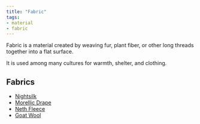 ```yaml
---
title: "Fabric"
tags:
- material
- fabric
---
```

Fabric is a material created by weaving fur, plant fiber, or other long threads together into a flat surface.

It is used among many cultures for warmth, shelter, and clothing.

## Fabrics
- [Nightsilk](material/fabric/nightsilk.md)
- [Morellic Drape](material/fabric/morellic-drape.md)
- [Neth Fleece](material/fabric/neth-fleece.md)
- [Goat Wool](material/fabric/goat-wool.md)